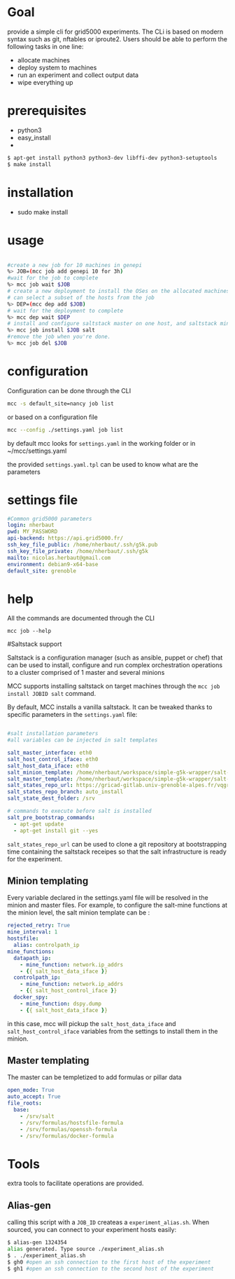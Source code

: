 # Goal

provide a simple cli for grid5000 experiments. The CLi is based on modern syntax such as git, nftables or iproute2.
Users should be able to perform the following tasks in one line:

- allocate machines
- deploy system to machines
- run an experiment and collect output data
- wipe everything up


# prerequisites

- python3
- easy_install
- 

``` bash
$ apt-get install python3 python3-dev libffi-dev python3-setuptools
$ make install
```

# installation

- sudo make install

# usage

```bash

#create a new job for 10 machines in genepi 
%> JOB=(mcc job add genepi 10 for 3h)
#wait for the job to complete
%> mcc job wait $JOB
# create a new deployment to install the OSes on the allocated machines
# can select a subset of the hosts from the job
%> DEP=(mcc dep add $JOB)
# wait for the deployment to complete
%> mcc dep wait $DEP
# install and configure saltstack master on one host, and saltstack minion on the other hosts
%> mcc job install $JOB salt
#remove the job when you're done.
%> mcc job del $JOB

```

# configuration

Configuration can be done through the CLI

```bash
mcc -s default_site=nancy job list
```

or based on a configuration file 

```bash
mcc --config ./settings.yaml job list
```

by default mcc looks for `settings.yaml` in the working folder or in ~/mcc/settings.yaml

the provided `settings.yaml.tpl` can be used to know what are the parameters

# settings file

```yaml
#Common grid5000 parameters
login: nherbaut
pwd: MY_PASSWORD
api-backend: https://api.grid5000.fr/
ssh_key_file_public: /home/nherbaut/.ssh/g5k.pub
ssh_key_file_private: /home/nherbaut/.ssh/g5k
mailto: nicolas.herbaut@gmail.com
environment: debian9-x64-base
default_site: grenoble
```


# help

All the commands are documented through the CLI

```
mcc job --help
```

#Saltstack support

Saltstack is a configuration manager (such as ansible, puppet or chef) that can be used to install, configure and run complex orchestration operations to a cluster comprised of 1 master and several minions

MCC supports installing saltstack on target machines through the `mcc job install JOBID salt` command.

By default, MCC installs a vanilla saltstack. It can be tweaked thanks to specific parameters in the `settings.yaml` file:

```yaml

#salt installation parameters
#all variables can be injected in salt templates

salt_master_interface: eth0
salt_host_control_iface: eth0
salt_host_data_iface: eth0
salt_minion_template: /home/nherbaut/workspace/simple-g5k-wrapper/salt-templates/minion.tpl
salt_master_template: /home/nherbaut/workspace/simple-g5k-wrapper/salt-templates/master.tpl
salt_states_repo_url: https://gricad-gitlab.univ-grenoble-alpes.fr/vqgroup/salt-master.git
salt_states_repo_branch: auto_install
salt_state_dest_folder: /srv

# commands to execute before salt is installed
salt_pre_bootstrap_commands:
  - apt-get update
  - apt-get install git --yes

```

`salt_states_repo_url` can be used to clone a git repository at bootstrapping time containing the saltstack receipes so that the salt infrastructure is ready for the experiment.


## Minion templating

Every variable declared in the settings.yaml file will be resolved in the minion and master files. For example, to configure the salt-mine functions at the minion level, the salt minion template can be :

```yaml
rejected_retry: True
mine_interval: 1
hostsfile:
  alias: controlpath_ip
mine_functions:
  datapath_ip:
    - mine_function: network.ip_addrs
    - {{ salt_host_data_iface }}
  controlpath_ip:
    - mine_function: network.ip_addrs
    - {{ salt_host_control_iface }}
  docker_spy:
    - mine_function: dspy.dump
    - {{ salt_host_data_iface }}
```

in this case, mcc will pickup the `salt_host_data_iface` and `salt_host_control_iface` variables from the settings to install them in the minion.

## Master templating

The master can be templetized to add formulas or pillar data

```yaml
open_mode: True
auto_accept: True
file_roots:
  base:
    - /srv/salt
    - /srv/formulas/hostsfile-formula
    - /srv/formulas/openssh-formula
    - /srv/formulas/docker-formula
```

# Tools

extra tools to facilitate operations are provided.

## Alias-gen

calling this script with a `JOB_ID` createas a `experiment_alias.sh`. When sourced, you can connect to your experiment hosts easily:

```bash
$ alias-gen 1324354
alias generated. Type source ./experiment_alias.sh
$ . ./experiment_alias.sh
$ gh0 #open an ssh connection to the first host of the experiment
$ gh1 #open an ssh connection to the second host of the experiment
```